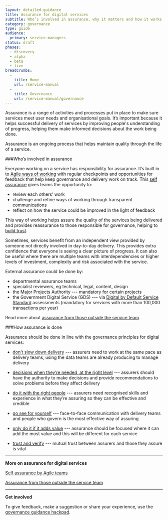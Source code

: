 ```yaml
---
layout: detailed-guidance
title: Assurance for digital services
subtitle: Who’s involved in assurance, why it matters and how it works
category: governance
type: guide
audience:
  primary: service-managers
status: draft
phases:
  - discovery
  - alpha
  - beta
  - live
breadcrumbs:
  -
    title: Home
    url: /service-manual
  -
    title: Governance
    url: /service-manual/governance
---
```


Assurance is a range of activities and processes put in place to make sure services meet user needs and organisational goals. It’s important because it helps successful delivery of services by improving people's understanding of progress, helping them make informed decisions about the work being done.

Assurance is an ongoing process that helps maintain quality through the life of a service.

###Who’s involved in assurance

Everyone working on a service has responsibility for assurance. It’s built in to [Agile ways of working](/service-manual/agile/index) with regular checkpoints and opportunities for feedback that help keep governance and delivery work on track. This [self assurance](/service-manual/governance/self-assurance-by-agile-teams) gives teams the opportunity to:

+ review each others’ work
+ challenge and refine ways of working through transparent communications
+ reflect on how the service could be improved in the light of feedback

This way of working helps assure the quality of the services being delivered and provides reassurance to those responsible for governance, helping to [build trust](/service-manual/governance/governance-principles#trust-and-verify).

Sometimes, services benefit from an independent view provided by someone not directly involved in day-to-day delivery. This provides extra confidence that everyone is seeing a clear picture of progress. It can also be useful where there are multiple teams with interdependencies or higher levels of investment, complexity and risk associated with the service. 

External assurance could be done by:

+ departmental assurance teams
+ specialist reviewers, eg technical, legal, content, design 
+ the Major Projects Authority --- mandatory for certain projects
+ the Government Digital Service (GDS) --- via [Digital by Default Service Standard](/service-manual/digital-by-default) assessments (mandatory for services with more than 100,000 transactions per year)

Read more about [assurance from those outside the service team](/service-manual/governance/assurance-from-those-outside-the-service-team).

###How assurance is done

Assurance should be done in line with the governance principles for digital services:

+ [don’t slow down delivery](https://www.gov.uk/service-manual/governance/governance-principles#dont-slow-down-delivery) --- assurers need to work at the same pace as delivery teams, using the data teams are already producing to manage delivery

+ [decisions when they’re needed, at the right level](/service-manual/governance/governance-principles#decisions-when-theyre-needed-at-the-right-level) --- assurers should have the authority to make decisions and provide recommendations to solve problems before they affect delivery

+ [do it with the right people](/service-manual/governance/governance-principles#do-it-with-the-right-people) --- assurers need recognised skills and experience in what they’re assuring so they can be effective and credible

+ [go see for yourself](/service-manual/governance/governance-principles#go-see-for-yourself) --- face-to-face communication with delivery teams and people who govern is the most effective way of assuring

+ [only do it if it adds value](/service-manual/governance/governance-principles#only-do-it-if-it-adds-value) --- assurance should be focused where it can add the most value and this will be different for each service

+ [trust and verify](/service-manual/governance/governance-principles#trust-and-verify) --- mutual trust between assurers and those they assure is vital

<hr>

**More on assurance for digital services**

[Self assurance by Agile teams](/service-manual/governance/self-assurance-by-agile-teams)

[Assurance from those outside the service team](/service-manual/governance/assurance-from-those-outside-the-service-team)

<hr>

**Get involved**

To give feedback, make a suggestion or share your experience, use the [governance guidance hackpad](https://gds-governance-guidance.hackpad.com/Assurance-for-digital-services-mnH2GMxxMGD).

